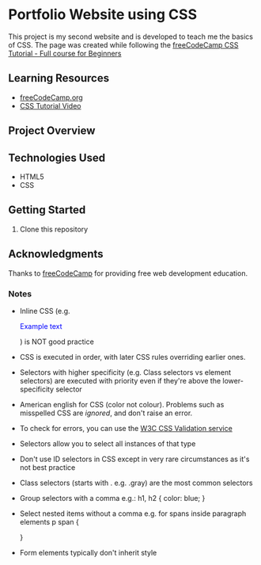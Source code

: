 # Portfolio Website using CSS
This project is my second website and is developed to teach me the basics of CSS. The page was created while following the [freeCodeCamp CSS Tutorial - Full course for Beginners](https://www.youtube.com/watch?v=OXGznpKZ_sA)

## Learning Resources
- [freeCodeCamp.org](https://www.freecodecamp.org/)
- [CSS Tutorial Video](https://www.youtube.com/watch?v=OXGznpKZ_sA)

## Project Overview

## Technologies Used
- HTML5
- CSS

## Getting Started
1. Clone this repository

## Acknowledgments
Thanks to [freeCodeCamp](https://www.freecodecamp.org/) for providing free web development education.

### Notes
- Inline CSS (e.g. <p style="color:blue"> Example text</p>) is NOT good practice
- CSS is executed in order, with later CSS rules overriding earlier ones.
- Selectors with higher specificity (e.g. Class selectors vs element selectors) are executed with priority even if they're above the lower-specificity selector
- American english for CSS (color not colour). Problems such as misspelled CSS are *ignored*, and don't raise an error.
- To check for errors, you can use the [W3C CSS Validation service](https://jigsaw.w3.org/css-validator/#validate_by_upload)
- Selectors allow you to select all instances of that type
- Don't use ID selectors in CSS except in very rare circumstances as it's not best practice
- Class selectors (starts with . e.g. .gray) are the most common selectors
- Group selectors with a comma e.g.:
  h1, h2 {
    color: blue;
  }
- Select nested items without a comma e.g. for spans inside paragraph elements 
  p span {
    
  }
- Form elements typically don't inherit style

